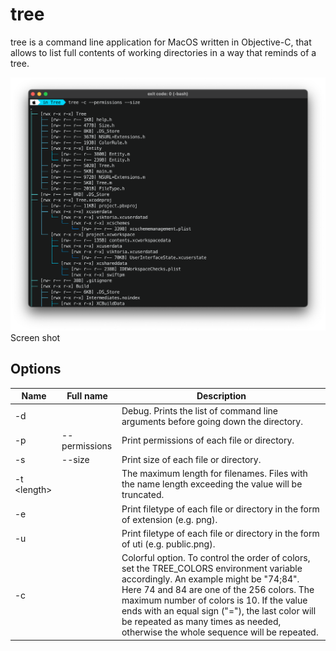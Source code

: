 # tree
tree is a command line application for MacOS written in Objective-C, that allows to list full contents of working directories in a way that reminds of a tree.

![screen shot](https://github.com/Tymur77/tree/blob/master/Images/screen_shot.png)
Screen shot

## Options
| Name | Full name | Description |
|--|--|--|
| -d |  | Debug. Prints the list of command line arguments before going down the directory. |
| -p | -\-permissions | Print permissions of each file or directory. |
| -s | -\-size | Print size of each file or directory. |
| -t \<length> |  | The maximum length for filenames. Files with the name length exceeding the value will be truncated. |
| -e |  | Print filetype of each file or directory in the form of extension (e.g. png). |
| -u |  | Print filetype of each file or directory in the form of uti (e.g. public.png). |
| -c |  | Colorful option. To control the order of colors, set the TREE_COLORS environment variable accordingly. An example might be "74;84". Here 74 and 84 are one of the 256 colors. The maximum number of colors is 10. If the value ends with an equal sign ("="), the last color will be repeated as many times as needed, otherwise the whole sequence will be repeated. |
